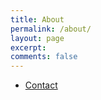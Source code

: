 ```yaml
---
title: About
permalink: /about/
layout: page
excerpt: 
comments: false
---
```



- <a href="https://robertmarshall.xyz/contact">Contact</a>
